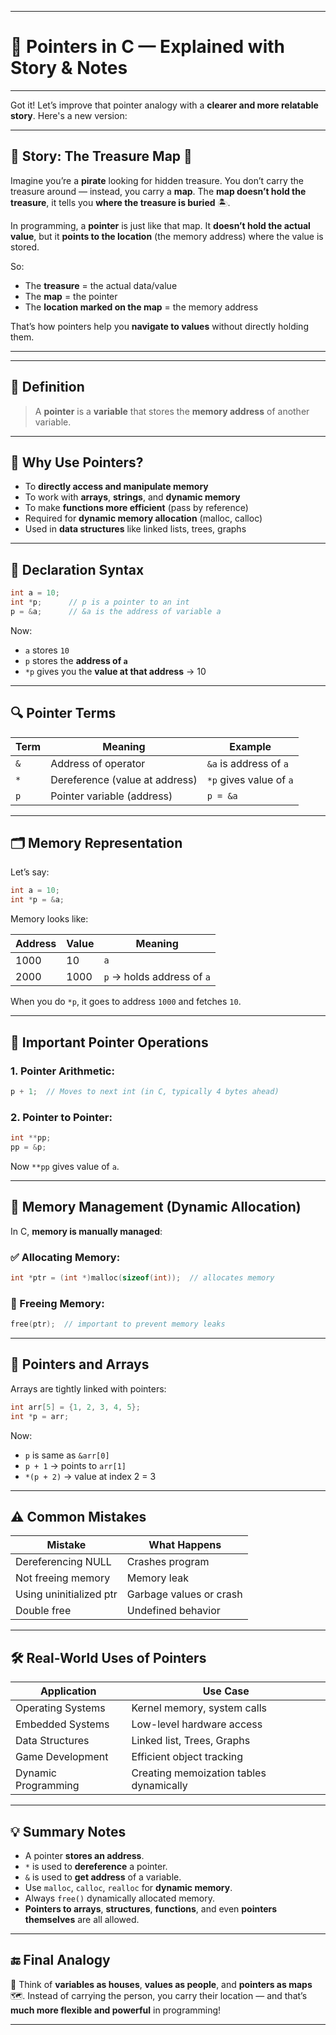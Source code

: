 
---

# 📌 **Pointers in C — Explained with Story & Notes**

---

Got it! Let’s improve that pointer analogy with a **clearer and more relatable story**. Here's a new version:

---

## 🧭 Story: The Treasure Map 📍

Imagine you’re a **pirate** looking for hidden treasure. You don’t carry the treasure around — instead, you carry a **map**. The **map doesn’t hold the treasure**, it tells you **where the treasure is buried** 🏝️.

In programming, a **pointer** is just like that map.
It **doesn’t hold the actual value**, but it **points to the location** (the memory address) where the value is stored.

So:

* The **treasure** = the actual data/value
* The **map** = the pointer
* The **location marked on the map** = the memory address

That’s how pointers help you **navigate to values** without directly holding them.

---

---

## 📘 Definition

> A **pointer** is a **variable** that stores the **memory address** of another variable.

---

## 🧠 Why Use Pointers?

* To **directly access and manipulate memory**
* To work with **arrays**, **strings**, and **dynamic memory**
* To make **functions more efficient** (pass by reference)
* Required for **dynamic memory allocation** (malloc, calloc)
* Used in **data structures** like linked lists, trees, graphs

---

## 🧪 Declaration Syntax

```c
int a = 10;
int *p;      // p is a pointer to an int
p = &a;      // &a is the address of variable a
```

Now:

* `a` stores `10`
* `p` stores the **address of `a`**
* `*p` gives you the **value at that address** → 10

---

## 🔍 Pointer Terms

| Term | Meaning                        | Example                 |
| ---- | ------------------------------ | ----------------------- |
| `&`  | Address of operator            | `&a` is address of `a`  |
| `*`  | Dereference (value at address) | `*p` gives value of `a` |
| `p`  | Pointer variable (address)     | `p = &a`                |

---

## 🗂️ Memory Representation

Let’s say:

```c
int a = 10;
int *p = &a;
```

Memory looks like:

| Address | Value | Meaning                    |
| ------- | ----- | -------------------------- |
| 1000    | 10    | `a`                        |
| 2000    | 1000  | `p` → holds address of `a` |

When you do `*p`, it goes to address `1000` and fetches `10`.

---

## 🎯 Important Pointer Operations

### 1. Pointer Arithmetic:

```c
p + 1;  // Moves to next int (in C, typically 4 bytes ahead)
```

### 2. Pointer to Pointer:

```c
int **pp;
pp = &p;
```

Now `**pp` gives value of `a`.

---

## 🧼 Memory Management (Dynamic Allocation)

In C, **memory is manually managed**:

### ✅ Allocating Memory:

```c
int *ptr = (int *)malloc(sizeof(int));  // allocates memory
```

### 🧹 Freeing Memory:

```c
free(ptr);  // important to prevent memory leaks
```

---

## 🧭 Pointers and Arrays

Arrays are tightly linked with pointers:

```c
int arr[5] = {1, 2, 3, 4, 5};
int *p = arr;
```

Now:

* `p` is same as `&arr[0]`
* `p + 1` → points to `arr[1]`
* `*(p + 2)` → value at index 2 = 3

---

## ⚠️ Common Mistakes

| Mistake                 | What Happens            |
| ----------------------- | ----------------------- |
| Dereferencing NULL      | Crashes program         |
| Not freeing memory      | Memory leak             |
| Using uninitialized ptr | Garbage values or crash |
| Double free             | Undefined behavior      |

---

## 🛠️ Real-World Uses of Pointers

| Application         | Use Case                                |
| ------------------- | --------------------------------------- |
| Operating Systems   | Kernel memory, system calls             |
| Embedded Systems    | Low-level hardware access               |
| Data Structures     | Linked list, Trees, Graphs              |
| Game Development    | Efficient object tracking               |
| Dynamic Programming | Creating memoization tables dynamically |

---

## 💡 Summary Notes

* A pointer **stores an address**.
* `*` is used to **dereference** a pointer.
* `&` is used to **get address** of a variable.
* Use `malloc`, `calloc`, `realloc` for **dynamic memory**.
* Always `free()` dynamically allocated memory.
* **Pointers to arrays**, **structures**, **functions**, and even **pointers themselves** are all allowed.

---

## 🔚 Final Analogy

🔗 Think of **variables as houses**, **values as people**, and **pointers as maps** 🗺️. Instead of carrying the person, you carry their location — and that’s **much more flexible and powerful** in programming!

---

